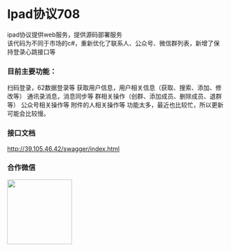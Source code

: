 # Ipad协议708

ipad协议提供web服务，提供源码部署服务<br/>
该代码为不同于市场的c#，重新优化了联系人、公众号、微信群列表，新增了保持登录心跳接口等

### 目前主要功能：

扫码登录，62数据登录等
获取用户信息，用户相关信息（获取、搜索、添加、修改等）
通讯录消息，消息同步等
群相关操作（创群、添加成员、删除成员、退群等）
公众号相关操作等
附件的人相关操作等
功能太多，最近也比较忙，所以更新可能会比较慢。
### 接口文档

<a href="http://39.105.46.42/swagger/index.html" target="接口文档">http://39.105.46.42/swagger/index.html</a>

### 合作微信
 <img src="https://buckettest-file2.oss-cn-shanghai.aliyuncs.com/1111.png" width = "150" height = "150" alt="" align=center />
